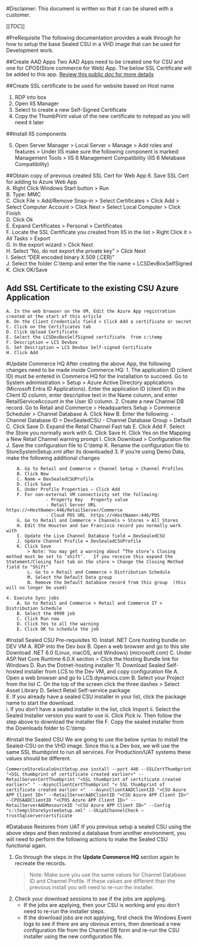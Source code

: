 #Disclaimer: This document is written so that it can be shared with a customer.

[[_TOC_]]

#PreRequisite
The following documentation provides a walk through for how to setup the base Sealed CSU in a VHD image that can be used for Development work.  

##Create AAD Apps
Two AAD Apps need to be created one for CSU and one for CPOS(Store commerce for Web) App.  The below SSL Certificate will be added to this app.   [Review this public doc for more details](https://learn.microsoft.com/en-us/dynamics365/commerce/dev-itpro/cpos-custom-aad)


##Create SSL certificate to be used for website based on Host name
1.  RDP into box
2. Open IIS Manager
3. Select to create a new Self-Signed Certificate  
4. Copy the ThumbPrint value of the new certificate to notepad as you will need it later

##Install IIS components

5. Open Server Manager > Local Server > Manage > Add roles and features > Under IIS make sure the following component is marked: Management Tools > IIS 6 Management Compatibility (IIS 6 Metabase Compatibility)

##Obtain copy of previous created SSL Cert for Web App
6. Save SSL Cert for adding to Azure Web App  
	A. Right Click Windows Start button > Run  
	B. Type:  MMC  
	C. Click File > Add/Remove Snap-in > Select Certificates > Click Add > Select Computer Account > Click Next > Select Local Computer > Click Finish  
	D. Click Ok  
	E. Expand Certificates > Personal > Certificates  
	F. Locate the SSL Certificate you created from IIS in the list > Right Click it > All Tasks > Export  
	G. In the export wizard > Click Next  
	H. Select “No, do not export the private key” > Click Next  
	I. Select “DER encoded binary X.509 (.CER)”  
        J. Select the folder C:\temp  and enter the file name = LCSDevBoxSelfSigned  
	K. Click OK/Save  
	
## Add SSL Certificate to the existing CSU Azure Application
	A. In the web browser on the VM, Edit the Azure App registration created at the start of this article
	B. On the Client Credentials field > Click Add a certificate or secret 
	C. Click on the Certificates tab
	D. Click Upload Certificate
	E. Select the LCSDevBoxSelfSigned certificate  from c:\temp
	F. Description = LCS Devbox
	G. Set Description = LCS Devbox Self-signed Certificate
	H. Click Add
	
#Update Commerce HQ
    After creating the above App, the following changes need to be made inside Commerce HQ: 
	1. The application ID (client ID) must be entered in Commerce HQ for the installation to succeed. Go to System administration > Setup > Azure Active Directory applications (Microsoft Entra ID Applications). Enter the application ID (client ID) in the Client ID column, enter descriptive text in the Name column, and enter RetailServiceAccount in the User ID column.
    2. Create a new Channel DB record. Go to Retail and Commerce > Headquarters Setup > Commerce Scheduler > Channel Database
		A. Click New
		B. Enter the following:
			- Channel Database ID = DevSealedCSU
			- Channel Database Group = Default
		C. Click Save
		D. Expand the Retail Channel Fast tab
		E. Click Add
		F. Select the Store you normally work with
		G. Click Save
		H. Click Yes on the Mapping a New Retail Channel warning prompt
		I. Click Download > Configuration file
		J. Save the configuration file to C:\temp
		K. Rename the configuration file to  StoreSystemSetup.xml  after its downloaded
	3. If you’re using Demo Data, make the following additional changes
			
		A. Go to Retail and Commerce > Channel Setup > Channel Profiles
		B. Click New
		C. Name = DevSealedCSUProfile
		D. Click Save
		E. Under Profile Properties – Click Add
		F. For non-external VM connectivity set the following:
                   - Property Key	Property value
                   - Retail Server URL	https://<HostName>:446/RetailServer/Commerce
                   - Cloud POS URL	https://<HostName>:446/POS
		G. Go to Retail and Commerce > Channels > Stores > All Stores
		H. Edit the Houston and San Francisco record you normally work with
		I. Update the Live Channel Database field = DevSealedCSU
		J. Update Channel Profile = DevSealedCSUProfile
		K. Click Save
			> Note: You may get a warning about “The store’s Closing method must be set to ‘shift’.   If you receive this expand the Statement/Closing fast tab on the store > Change the Closing Method field to "Shift"
            L. Go to > Retail and Commerce > Distribution Schedule
            M. Select the Default Data group
            N. Remove the Default database record from this group  (this will no longer be used)
		
	4. Execute Sync jobs
		A. Go to Retail and Commerce > Retail and Commerce IT > Distribution Schedule 
		B. Select the 9999 job
		C. Click Run now
		D. Click Yes to all the warning
		E. Click OK to schedule the job

#Install Sealed CSU Pre-requisites
	10. Install .NET Core hosting bundle on DEV VM
		A. RDP into the Dev box
		B. Open a web browser and go to this site Download .NET 6.0 (Linux, macOS, and Windows) (microsoft.com)
		C. Under ASP.Net Core Runtime 6.0.X  section > Click the Hosting Bundle link for Windows
		D. Run the Dotnet-hosting installer
	11. Download Sealed Self-hosted installer from LCS to the Dev VM, and copy configuration file
		A. Open a web browser and go to LCS.dynamics.com
		B. Select your Project from the list
		C. On the top of the screen click the three dashes > Select Asset Library
		D. Select Retail Self-service package  
		E. If you already have a sealed CSU installer in your list, click the package name to start the download.  
			i. If you don’t have a sealed installer in the list, click Import
			ii. Select the Sealed Installer version you want to use 
			iii. Click Pick
			iv. Then follow the step above to download the installer file
		F. Copy the sealed installer from the Downloads folder to C:\temp

#Install the Sealed CSU	
We are going to use the below syntax to install the Sealed-CSU on the VHD image.   Since this is a Dev box, we will use the same SSL thumbprint to run all services. For Production/UAT systems these values should be different.   

`CommerceStoreScaleUnitSetup.exe install --port 446 --SSLCertThumbprint "<SSL thumbprint of certificate created earlier>" --RetailServerCertThumbprint "<SSL thumbprint of certificate created earlier>" " --AsyncClientCertThumbprint "< SSL thumbprint of certificate created earlier >"  --AsyncClientAADClientID "<CSU Azure APP Client ID>" --RetailServerAADClientID "<CSU Azure APP Client ID>" --CPOSAADClientID "<CPOS Azure APP Client ID>" --RetailServerAADResourceID "<CSU Azure APP Client ID>" --Config "c:\temp\StoreSystemSetup.xml" --SkipSChannelCheck –trustSqlservercertificate`



#Database Restores from UAT
If you previous setup a sealed CSU using the above steps and then restored a database from another environment, you will need to perform the following actions to make the Sealed CSU functional again. 

1) Go through the steps in the **Update Commerce HQ** section again to recreate the records. 
   >Note: Make sure you use the same values for Channel Database ID and Channel Profile. If these values are different than the previous install you will need to re-run the installer. 
2) Check your download sessions to see if the jobs are applying. 
    - If the jobs are applying, then your CSU is working and you don't need to re-run the installer steps.
    - If the download jobs are not applying, first check the Windows Event logs to see if there are any obvious errors, then download a new configuration file from the Channel DB form and re-run the CSU installer using the new configuration file.  

